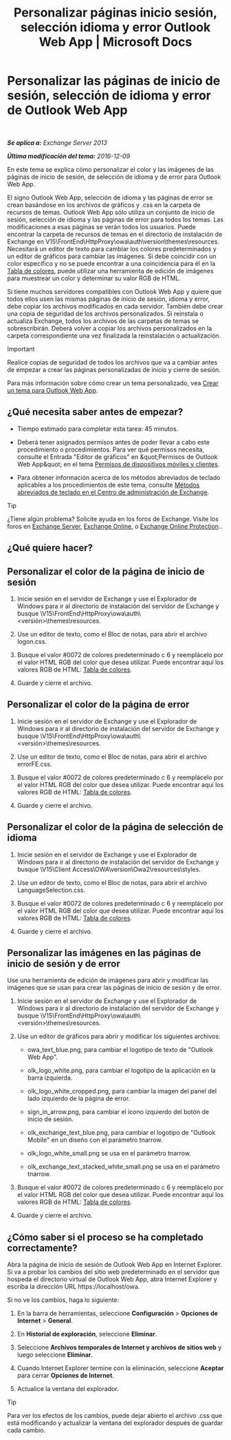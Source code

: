 ﻿---
title: 'Personalizar páginas inicio sesión, selección idioma y error Outlook Web App | Microsoft Docs'
TOCTitle: Personalizar las páginas de inicio de sesión, selección de idioma y error de Outlook Web App
ms:assetid: d8d9f735-7181-428f-9049-b9886dce5159
ms:mtpsurl: https://technet.microsoft.com/es-es/library/Ee633483(v=EXCHG.150)
ms:contentKeyID: 54652456
ms.date: 05/22/2018
mtps_version: v=EXCHG.150
ms.translationtype: MT
---

# Personalizar las páginas de inicio de sesión, selección de idioma y error de Outlook Web App

 

_**Se aplica a:** Exchange Server 2013_

_**Última modificación del tema:** 2016-12-09_

En este tema se explica cómo personalizar el color y las imágenes de las páginas de inicio de sesión,‏‏ de selección de idioma y de error para Outlook Web App.

El signo Outlook Web App, selección de idioma y las páginas de error se crean basándose en los archivos de gráficos y .css en la carpeta de recursos de temas. Outlook Web App sólo utiliza un conjunto de inicio de sesión, selección de idioma y las páginas de error para todos los temas. Las modificaciones a esas páginas se verán todos los usuarios. Puede encontrar la carpeta de recursos de temas en el directorio de instalación de Exchange en V15\\FrontEnd\\HttpProxy\\owa\\auth\\version\\themes\\resources. Necesitará un editor de texto para cambiar los colores predeterminados y un editor de gráficos para cambiar las imágenes. Si debe coincidir con un color específico y no se puede encontrar a una coincidencia para él en la [Tabla de colores](https://go.microsoft.com/fwlink/p/?linkid=280679), puede utilizar una herramienta de edición de imágenes para muestrear un color y determinar su valor RGB de HTML.

Si tiene muchos servidores compatibles con Outlook Web App y quiere que todos ellos usen las mismas páginas de inicio de sesión, idioma y error, debe copiar los archivos modificados en cada servidor. También debe crear una copia de seguridad de los archivos personalizados. Si reinstala o actualiza Exchange, todos los archivos de las carpetas de temas se sobrescribirán. Deberá volver a copiar los archivos personalizados en la carpeta correspondiente una vez finalizada la reinstalación o actualización.


> [!IMPORTANT]
> Realice copias de seguridad de todos los archivos que va a cambiar antes de empezar a crear las páginas personalizadas de inicio y cierre de sesión.



Para más información sobre cómo crear un tema personalizado, vea [Crear un tema para Outlook Web App](create-a-theme-for-outlook-web-app-exchange-2013-help.md).

## ¿Qué necesita saber antes de empezar?

  - Tiempo estimado para completar esta tarea: 45 minutos.

  - Deberá tener asignados permisos antes de poder llevar a cabo este procedimiento o procedimientos. Para ver qué permisos necesita, consulte el Entrada "Editor de gráficos" en \&quot;Permisos de Outlook Web App\&quot; en el tema [Permisos de dispositivos móviles y clientes](clients-and-mobile-devices-permissions-exchange-2013-help.md).

  - Para obtener información acerca de los métodos abreviados de teclado aplicables a los procedimientos de este tema, consulte [Métodos abreviados de teclado en el Centro de administración de Exchange](keyboard-shortcuts-in-the-exchange-admin-center-exchange-online-protection-help.md).


> [!TIP]
> ¿Tiene algún problema? Solicite ayuda en los foros de Exchange. Visite los foros en <A href="https://go.microsoft.com/fwlink/p/?linkid=60612">Exchange Server</A>, <A href="https://go.microsoft.com/fwlink/p/?linkid=267542">Exchange Online</A>, o <A href="https://go.microsoft.com/fwlink/p/?linkid=285351">Exchange Online Protection</A>..



## ¿Qué quiere hacer?

## Personalizar el color de la página de inicio de sesión

1.  Inicie sesión en el servidor de Exchange y use el Explorador de Windows para ir al directorio de instalación del servidor de Exchange y busque \\V15\\FrontEnd\\HttpProxy\\owa\\auth\\\<versión\>\\themes\\resources.

2.  Use un editor de texto, como el Bloc de notas, para abrir el archivo logon.css.

3.  Busque el valor \#0072 de colores predeterminado c 6 y reemplácelo por el valor HTML RGB del color que desea utilizar. Puede encontrar aquí los valores RGB de HTML: [Tabla de colores](https://go.microsoft.com/fwlink/p/?linkid=280679).

4.  Guarde y cierre el archivo.

## Personalizar el color de la página de error

1.  Inicie sesión en el servidor de Exchange y use el Explorador de Windows para ir al directorio de instalación del servidor de Exchange y busque \\V15\\FrontEnd\\HttpProxy\\owa\\auth\\\<versión\>\\themes\\resources.

2.  Use un editor de texto, como el Bloc de notas, para abrir el archivo errorFE.css.

3.  Busque el valor \#0072 de colores predeterminado c 6 y reemplácelo por el valor HTML RGB del color que desea utilizar. Puede encontrar aquí los valores RGB de HTML: [Tabla de colores](https://go.microsoft.com/fwlink/p/?linkid=280679).

4.  Guarde y cierre el archivo.

## Personalizar el color de la página de selección de idioma

1.  Inicie sesión en el servidor de Exchange y use el Explorador de Windows para ir al directorio de instalación del servidor de Exchange y busque \\V15\\Client Access\\OWA\\version\\Owa2\\resources\\styles.

2.  Use un editor de texto, como el Bloc de notas, para abrir el archivo LanguageSelection.css.

3.  Busque el valor \#0072 de colores predeterminado c 6 y reemplácelo por el valor HTML RGB del color que desea utilizar. Puede encontrar aquí los valores RGB de HTML: [Tabla de colores](https://go.microsoft.com/fwlink/p/?linkid=280679).

4.  Guarde y cierre el archivo.

## Personalizar las imágenes en las páginas de inicio de sesión y de error

Use una herramienta de edición de imágenes para abrir y modificar las imágenes que se usan para crear las páginas de inicio de sesión y de error.

1.  Inicie sesión en el servidor de Exchange y use el Explorador de Windows para ir al directorio de instalación del servidor de Exchange y busque \\V15\\FrontEnd\\HttpProxy\\owa\\auth\\\<versión\>\\themes\\resources.

2.  Use un editor de gráficos para abrir y modificar los siguientes archivos:
    
      - owa\_text\_blue.png, para cambiar el logotipo de texto de "Outlook Web App".
    
      - olk\_logo\_white.png, para cambiar el logotipo de la aplicación en la barra izquierda.
    
      - olk\_logo\_white\_cropped.png, para cambiar la imagen del panel del lado izquierdo de la página de error.
    
      - sign\_in\_arrow.png, para cambiar el icono izquierdo del botón de inicio de sesión.
    
      - olk\_exchange\_text\_blue.png, para cambiar el logotipo de "Outlook Mobile" en un diseño con el parámetro tnarrow.
    
      - olk\_logo\_white\_small.png se usa en el parámetro tnarrow.
    
      - olk\_exchange\_text\_stacked\_white\_small.png se usa en el parámetro tnarrow.

3.  Busque el valor \#0072 de colores predeterminado c 6 y reemplácelo por el valor HTML RGB del color que desea utilizar. Puede encontrar aquí los valores RGB de HTML: [Tabla de colores](https://go.microsoft.com/fwlink/p/?linkid=280679).

4.  Guarde y cierre el archivo.

## ¿Cómo saber si el proceso se ha completado correctamente?

Abra la página de inicio de sesión de Outlook Web App en Internet Explorer. Si va a probar los cambios del sitio web predeterminado en el servidor que hospeda el directorio virtual de Outlook Web App, abra Internet Explorer y escriba la dirección URL https://localhost/owa.

Si no ve los cambios, haga lo siguiente:

1.  En la barra de herramientas, seleccione **Configuración** \> **Opciones de Internet** \> **General**.

2.  En **Historial de exploración**, seleccione **Eliminar**.

3.  Seleccione **Archivos temporales de Internet y archivos de sitios web** y luego seleccione **Eliminar**.

4.  Cuando Internet Explorer termine con la eliminación, seleccione **Aceptar** para cerrar **Opciones de Internet**.

5.  Actualice la ventana del explorador.


> [!TIP]
> Para ver los efectos de los cambios, puede dejar abierto el archivo .css que está modificando y actualizar la ventana del explorador después de guardar cada cambio.


